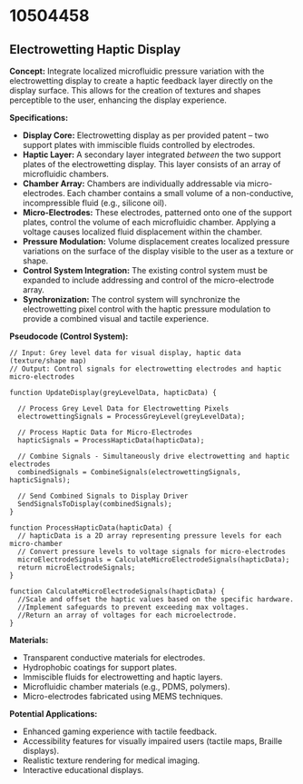 # 10504458

## Electrowetting Haptic Display

**Concept:** Integrate localized microfluidic pressure variation with the electrowetting display to create a haptic feedback layer directly on the display surface. This allows for the creation of textures and shapes perceptible to the user, enhancing the display experience.

**Specifications:**

*   **Display Core:** Electrowetting display as per provided patent – two support plates with immiscible fluids controlled by electrodes.
*   **Haptic Layer:** A secondary layer integrated *between* the two support plates of the electrowetting display. This layer consists of an array of microfluidic chambers.
*   **Chamber Array:** Chambers are individually addressable via micro-electrodes. Each chamber contains a small volume of a non-conductive, incompressible fluid (e.g., silicone oil).
*   **Micro-Electrodes:** These electrodes, patterned onto one of the support plates, control the volume of each microfluidic chamber. Applying a voltage causes localized fluid displacement within the chamber.
*   **Pressure Modulation:** Volume displacement creates localized pressure variations on the surface of the display visible to the user as a texture or shape.
*   **Control System Integration:** The existing control system must be expanded to include addressing and control of the micro-electrode array.
*   **Synchronization:** The control system will synchronize the electrowetting pixel control with the haptic pressure modulation to provide a combined visual and tactile experience.

**Pseudocode (Control System):**

```
// Input: Grey level data for visual display, haptic data (texture/shape map)
// Output: Control signals for electrowetting electrodes and haptic micro-electrodes

function UpdateDisplay(greyLevelData, hapticData) {

  // Process Grey Level Data for Electrowetting Pixels
  electrowettingSignals = ProcessGreyLevel(greyLevelData);

  // Process Haptic Data for Micro-Electrodes
  hapticSignals = ProcessHapticData(hapticData);

  // Combine Signals - Simultaneously drive electrowetting and haptic electrodes
  combinedSignals = CombineSignals(electrowettingSignals, hapticSignals);

  // Send Combined Signals to Display Driver
  SendSignalsToDisplay(combinedSignals);
}

function ProcessHapticData(hapticData) {
  // hapticData is a 2D array representing pressure levels for each micro-chamber
  // Convert pressure levels to voltage signals for micro-electrodes
  microElectrodeSignals = CalculateMicroElectrodeSignals(hapticData);
  return microElectrodeSignals;
}

function CalculateMicroElectrodeSignals(hapticData) {
  //Scale and offset the haptic values based on the specific hardware.
  //Implement safeguards to prevent exceeding max voltages.
  //Return an array of voltages for each microelectrode.
}
```

**Materials:**

*   Transparent conductive materials for electrodes.
*   Hydrophobic coatings for support plates.
*   Immiscible fluids for electrowetting and haptic layers.
*   Microfluidic chamber materials (e.g., PDMS, polymers).
*   Micro-electrodes fabricated using MEMS techniques.

**Potential Applications:**

*   Enhanced gaming experience with tactile feedback.
*   Accessibility features for visually impaired users (tactile maps, Braille displays).
*   Realistic texture rendering for medical imaging.
*   Interactive educational displays.